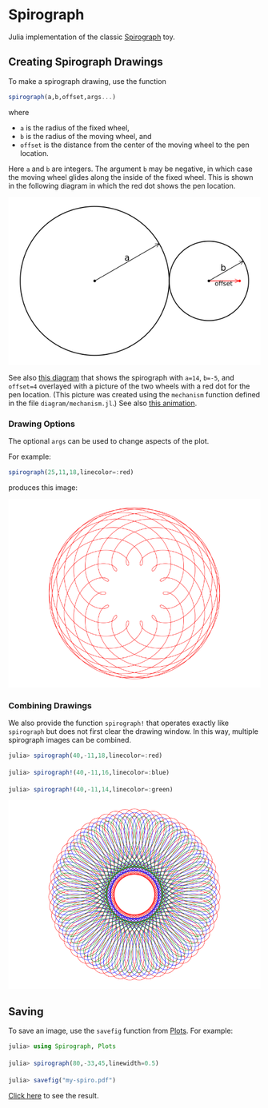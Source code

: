 # Spirograph
Julia implementation of the classic [Spirograph](https://en.wikipedia.org/wiki/Spirograph) toy.



## Creating Spirograph Drawings

To make a spirograph drawing, use the function
```julia
spirograph(a,b,offset,args...)
```
where
+ `a` is the radius of the fixed wheel,
+ `b` is the radius of the moving wheel, and
+ `offset` is the distance from the center of the moving wheel to the pen location.

Here `a` and `b` are integers. The argument `b` may be negative, in which case the moving wheel glides along the inside of the fixed wheel. This is shown in the following diagram in which the red dot shows the pen location.

![](diagram.png)

See also [this diagram](diagram2.pdf) that shows the spirograph with `a=14`, `b=-5`, and `offset=4` overlayed with a picture of the two wheels with a red dot for the pen location. (This picture was created using the `mechanism` function defined in the file `diagram/mechanism.jl`.) See also [this animation](animation.gif).

### Drawing Options

The optional `args` can be used to change aspects of the plot.

For example:
```julia
spirograph(25,11,18,linecolor=:red)
```
produces this image:

![](spiro-sample.png)

### Combining Drawings

We also provide the function `spirograph!` that operates exactly like `spirograph` but does not first clear the drawing window. In this way, multiple spirograph images can be combined.

```julia
julia> spirograph(40,-11,18,linecolor=:red)

julia> spirograph!(40,-11,16,linecolor=:blue)

julia> spirograph!(40,-11,14,linecolor=:green)
```

![](multicolor.png)

## Saving

To save an image, use the `savefig` function from [Plots](http://docs.juliaplots.org/latest/). For example:
```julia
julia> using Spirograph, Plots

julia> spirograph(80,-33,45,linewidth=0.5)

julia> savefig("my-spiro.pdf")
```

[Click here](my-spiro.pdf) to see the result. 